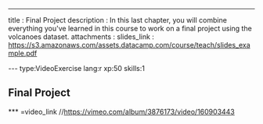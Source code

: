 ---
title       : Final Project
description : In this last chapter, you will combine everything you've learned in this course to work on a final project using the volcanoes dataset. 
attachments :
  slides_link : https://s3.amazonaws.com/assets.datacamp.com/course/teach/slides_example.pdf

--- type:VideoExercise lang:r xp:50 skills:1
## Final Project

*** =video_link
//https://vimeo.com/album/3876173/video/160903443